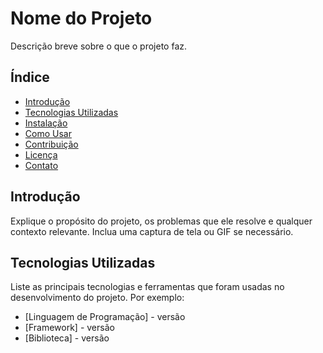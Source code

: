 # Nome do Projeto

Descrição breve sobre o que o projeto faz.

## Índice

- [Introdução](#introdução)
- [Tecnologias Utilizadas](#tecnologias-utilizadas)
- [Instalação](#instalação)
- [Como Usar](#como-usar)
- [Contribuição](#contribuição)
- [Licença](#licença)
- [Contato](#contato)

## Introdução

Explique o propósito do projeto, os problemas que ele resolve e qualquer contexto relevante. Inclua uma captura de tela ou GIF se necessário.

## Tecnologias Utilizadas

Liste as principais tecnologias e ferramentas que foram usadas no desenvolvimento do projeto. Por exemplo:

- [Linguagem de Programação] - versão
- [Framework] - versão
- [Biblioteca] - versão
